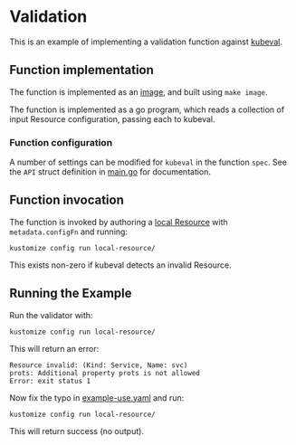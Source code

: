 # Validation

This is an example of implementing a validation function against
[kubeval](https://github.com/instrumenta/kubeval).

## Function implementation

The function is implemented as an [image](image), and built using `make image`.

The function is implemented as a go program, which reads a collection of input
Resource configuration, passing each to kubeval.

### Function configuration

A number of settings can be modified for `kubeval` in the function `spec`. See
the `API` struct definition in [main.go](image/main.go) for documentation.

## Function invocation

The function is invoked by authoring a [local Resource](local-resource)
with `metadata.configFn` and running:

    kustomize config run local-resource/

This exists non-zero if kubeval detects an invalid Resource.

## Running the Example

Run the validator with:

    kustomize config run local-resource/

This will return an error:

    Resource invalid: (Kind: Service, Name: svc)
    prots: Additional property prots is not allowed
    Error: exit status 1

Now fix the typo in [example-use.yaml](local-resource/example-use.yaml) and
run:

    kustomize config run local-resource/

This will return success (no output).
